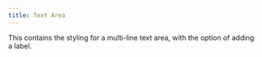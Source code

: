 ```yaml
---
title: Text Area
---
```


This contains the styling for a multi-line text area, with the option of adding a label.

